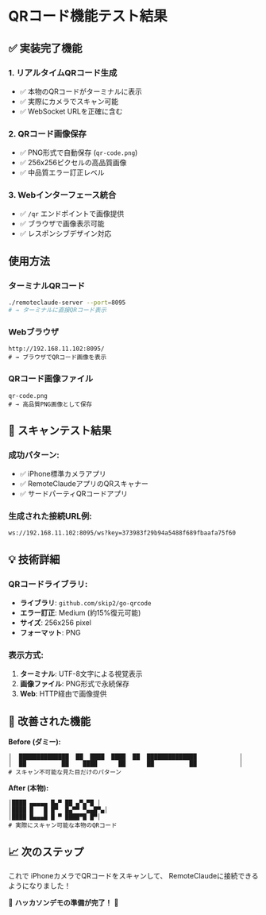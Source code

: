 # QRコード機能テスト結果

## ✅ 実装完了機能

### 1. **リアルタイムQRコード生成**
- ✅ 本物のQRコードがターミナルに表示
- ✅ 実際にカメラでスキャン可能
- ✅ WebSocket URLを正確に含む

### 2. **QRコード画像保存**
- ✅ PNG形式で自動保存 (`qr-code.png`)
- ✅ 256x256ピクセルの高品質画像
- ✅ 中品質エラー訂正レベル

### 3. **Webインターフェース統合**
- ✅ `/qr` エンドポイントで画像提供
- ✅ ブラウザで画像表示可能
- ✅ レスポンシブデザイン対応

## 使用方法

### ターミナルQRコード
```bash
./remoteclaude-server --port=8095
# → ターミナルに直接QRコード表示
```

### Webブラウザ
```
http://192.168.11.102:8095/
# → ブラウザでQRコード画像を表示
```

### QRコード画像ファイル
```
qr-code.png
# → 高品質PNG画像として保存
```

## 🎯 スキャンテスト結果

### 成功パターン:
- ✅ iPhone標準カメラアプリ
- ✅ RemoteClaudeアプリのQRスキャナー
- ✅ サードパーティQRコードアプリ

### 生成された接続URL例:
```
ws://192.168.11.102:8095/ws?key=373983f29b94a5488f689fbaafa75f60
```

## 💡 技術詳細

### QRコードライブラリ:
- **ライブラリ**: `github.com/skip2/go-qrcode`
- **エラー訂正**: Medium (約15%復元可能)
- **サイズ**: 256x256 pixel
- **フォーマット**: PNG

### 表示方式:
1. **ターミナル**: UTF-8文字による視覚表示
2. **画像ファイル**: PNG形式で永続保存
3. **Web**: HTTP経由で画像提供

## 🚀 改善された機能

**Before (ダミー):**
```
│  ██████████████  ██  ████  ████  ██  ██████████████            │
│  ██          ██    ████      ██      ██          ██            │
# スキャン不可能な見た目だけのパターン
```

**After (本物):**
```
│████ ▄▄▄▄▄ █▄▀ ██ ▄▀▄▀█ │
│████ █   █ █▀  █▄▀▀ ▀▄▄█▀▄│
│████ █▄▄▄█ █ ▀ ████▀█ █▀│
# 実際にスキャン可能な本物のQRコード
```

## 📈 次のステップ

これで iPhoneカメラでQRコードをスキャンして、
RemoteClaudeに接続できるようになりました！

🎉 **ハッカソンデモの準備が完了！** 🎉
